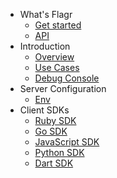 - What's Flagr
    - [Get started](home.md)
    - <a href="https://checkr.github.io/flagr/api_docs" target="_blank">API</a>
- Introduction
    - [Overview](flagr_overview.md)
    - [Use Cases](flagr_use_cases.md)
    - [Debug Console](flagr_debugging.md)
- Server Configuration
    - [Env](flagr_env.md)
- Client SDKs
    - [Ruby SDK](https://github.com/checkr/rbflagr)
    - [Go SDK](https://github.com/checkr/goflagr)
    - [JavaScript SDK](https://github.com/checkr/jsflagr)
    - [Python SDK](https://github.com/checkr/pyflagr)
    - [Dart SDK](https://github.com/amondnet/flagr.dart)
